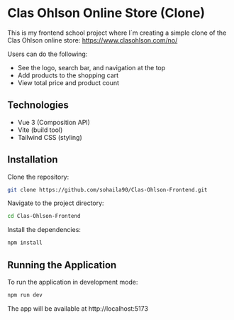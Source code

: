 # Clas Ohlson Online Store (Clone)

This is my frontend school project where I´m creating a simple clone of the Clas Ohlson online store:
https://www.clasohlson.com/no/

Users can do the following:
- See the logo, search bar, and navigation at the top
- Add products to the shopping cart
- View total price and product count

## Technologies
- Vue 3 (Composition API)
- Vite (build tool)
- Tailwind CSS (styling)

## Installation

Clone the repository:

```bash
git clone https://github.com/sohaila90/Clas-Ohlson-Frontend.git

```

Navigate to the project directory:

```bash
cd Clas-Ohlson-Frontend
````
Install the dependencies:

```bash
npm install
```

## Running the Application
To run the application in development mode:

```bash
npm run dev
```
The app will be available at http://localhost:5173